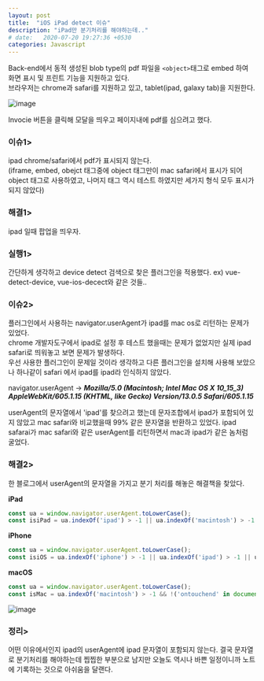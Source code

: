 ```yaml
---
layout: post
title:  "iOS iPad detect 이슈"
description: "iPad만 분기처리를 해야하는데.."
# date:   2020-07-20 19:27:36 +0530
categories: Javascript 
---
```


Back-end에서 동적 생성된 blob type의 pdf 파일을 `<object>`태그로 embed 하여 화면 표시 및 프린트 기능을 지원하고 있다.  
브라우저는 chrome과 safari를 지원하고 있고, tablet(ipad, galaxy tab)을 지원한다.

![image](https://user-images.githubusercontent.com/18201794/88029065-7652bc80-cb74-11ea-9e8f-0797ee1bdf7a.png)

Invocie 버튼을 클릭해 모달을 띄우고 페이지내에 pdf를 심으려고 했다.

### 이슈1>  
ipad chrome/safari에서 pdf가 표시되지 않는다.  
(iframe, embed, obejct 태그중에 object 태그만이 mac safari에서 표시가 되어 object 태그로 사용하였고, 나머지 태그 역시 테스트 하였지만 세가지 형식 모두 표시가 되지 않았다)

### 해결1>  
ipad 일때 팝업을 띄우자.

### 실행1>  
간단하게 생각하고 device detect 검색으로 찾은 플러그인을 적용했다.
ex) vue-detect-device, vue-ios-decect와 같은 것들..

### 이슈2>  
플러그인에서 사용하는 navigator.userAgent가 ipad를 mac os로 리턴하는 문제가 있었다.  
chrome 개발자도구에서 ipad로 설정 후 테스트 했을때는 문제가 없었지만 실제 ipad safari로 띄워놓고 보면 문제가 발생하다.  
우선 사용한 플러그인이 문제일 것이라 생각하고 다른 플러그인을 설치해 사용해 보았으나 하나같이 safari 에서 ipad를 ipad라 인식하지 않았다.  

navigator.userAgent → ***Mozilla/5.0 (Macintosh; Intel Mac OS X 10_15_3) AppleWebKit/605.1.15 (KHTML, like Gecko) Version/13.0.5 Safari/605.1.15***

userAgent의 문자열에서 'ipad'를 찾으려고 했는데 문자조합에서 ipad가 포함되어 있지 않았고 mac safari와 비교했을때 99% 같은 문자열을 반환하고 있었다.
ipad safarai가 mac safari와 같은 userAgent를 리턴하면서 mac과 ipad가 같은 놈처럼 굴었다.

### 해결2>  
한 블로그에서 userAgent의 문자열을 가지고 분기 처리를 해놓은 해결책을 찾았다.  

**iPad**
```js
const ua = window.navigator.userAgent.toLowerCase();
const isiPad = ua.indexOf('ipad') > -1 || ua.indexOf('macintosh') > -1 && 'ontouchend' in document;
```
**iPhone**
```js
const ua = window.navigator.userAgent.toLowerCase();
const isiOS = ua.indexOf('iphone') > -1 || ua.indexOf('ipad') > -1 || ua.indexOf('macintosh') > -1 && 'ontouchend' in document;
```
**macOS**
```js
const ua = window.navigator.userAgent.toLowerCase();
const isMac = ua.indexOf('macintosh') > -1 && !('ontouchend' in document);
```

![image](https://user-images.githubusercontent.com/18201794/88029065-7652bc80-cb74-11ea-9e8f-0797ee1bdf7a.png)

### 정리>
어떤 이유에서인지 ipad의 userAgent에 ipad 문자열이 포함되지 않는다. 결국 문자열로 분기처리를 해야하는데 찝찝한 부분으로 남지만 오늘도 역시나 바쁜 일정이니까 노트에 기록하는 것으로 아쉬움을 달랜다.
